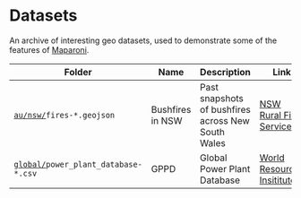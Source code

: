 # Datasets

An archive of interesting geo datasets, used to demonstrate some of the features of [Maparoni](https://maparoni.app).

| Folder                                          | Name             | Description                                        | Link                                                                                    |
| ----------------------------------------------- | ---------------- | -------------------------------------------------- | --------------------------------------------------------------------------------------- |
| [`au/nsw/`](au/nsw)`fires-*.geojson`            | Bushfires in NSW | Past snapshots of bushfires across New South Wales | [NSW Rural Fire Services](https://www.rfs.nsw.gov.au/)                                  |
| [`global/`](global)`power_plant_database-*.csv` | GPPD             | Global Power Plant Database                        | [World Resources Insititute](https://datasets.wri.org/dataset/globalpowerplantdatabase) |
